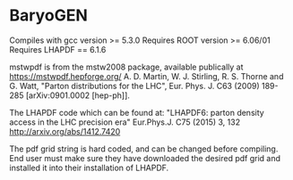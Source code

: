 # BaryoGEN
Compiles with gcc version >= 5.3.0
Requires ROOT version >= 6.06/01
Requires LHAPDF == 6.1.6

mstwpdf is from the mstw2008 package, available publically at https://mstwpdf.hepforge.org/
    A. D. Martin, W. J. Stirling, R. S. Thorne and G. Watt,
    "Parton distributions for the LHC",
    Eur. Phys. J. C63 (2009) 189-285
    [arXiv:0901.0002 [hep-ph]].

The LHAPDF code which can be found at:
    "LHAPDF6: parton density access in the LHC precision era"
    Eur.Phys.J. C75 (2015) 3, 132
    http://arxiv.org/abs/1412.7420

The pdf grid string is hard coded, and can be changed before compiling.
End user must make sure they have downloaded the desired pdf grid and
installed it into their installation of LHAPDF.
